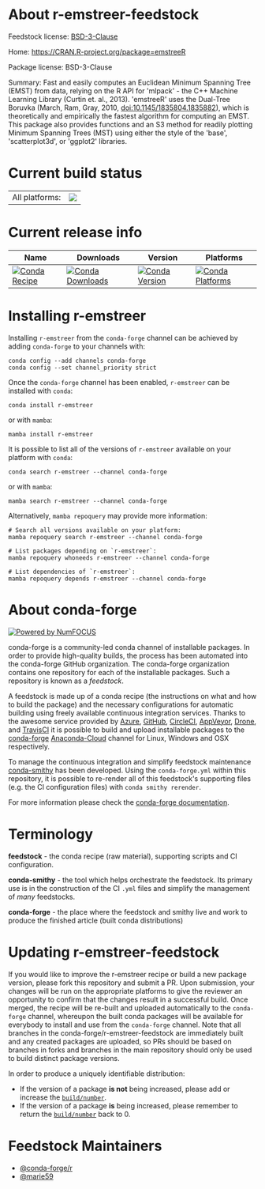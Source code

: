 About r-emstreer-feedstock
==========================

Feedstock license: [BSD-3-Clause](https://github.com/conda-forge/r-emstreer-feedstock/blob/main/LICENSE.txt)

Home: https://CRAN.R-project.org/package=emstreeR

Package license: BSD-3-Clause

Summary: Fast and easily computes an Euclidean Minimum Spanning Tree (EMST) from data, relying on the R API for 'mlpack' - the C++ Machine Learning Library (Curtin et. al., 2013). 'emstreeR' uses the Dual-Tree Boruvka (March, Ram, Gray, 2010, <doi:10.1145/1835804.1835882>), which is theoretically and empirically the fastest algorithm for computing an EMST. This package also provides functions and an S3 method for readily plotting Minimum Spanning Trees (MST) using either the style of the 'base', 'scatterplot3d', or 'ggplot2' libraries.

Current build status
====================


<table><tr><td>All platforms:</td>
    <td>
      <a href="https://dev.azure.com/conda-forge/feedstock-builds/_build/latest?definitionId=16230&branchName=main">
        <img src="https://dev.azure.com/conda-forge/feedstock-builds/_apis/build/status/r-emstreer-feedstock?branchName=main">
      </a>
    </td>
  </tr>
</table>

Current release info
====================

| Name | Downloads | Version | Platforms |
| --- | --- | --- | --- |
| [![Conda Recipe](https://img.shields.io/badge/recipe-r--emstreer-green.svg)](https://anaconda.org/conda-forge/r-emstreer) | [![Conda Downloads](https://img.shields.io/conda/dn/conda-forge/r-emstreer.svg)](https://anaconda.org/conda-forge/r-emstreer) | [![Conda Version](https://img.shields.io/conda/vn/conda-forge/r-emstreer.svg)](https://anaconda.org/conda-forge/r-emstreer) | [![Conda Platforms](https://img.shields.io/conda/pn/conda-forge/r-emstreer.svg)](https://anaconda.org/conda-forge/r-emstreer) |

Installing r-emstreer
=====================

Installing `r-emstreer` from the `conda-forge` channel can be achieved by adding `conda-forge` to your channels with:

```
conda config --add channels conda-forge
conda config --set channel_priority strict
```

Once the `conda-forge` channel has been enabled, `r-emstreer` can be installed with `conda`:

```
conda install r-emstreer
```

or with `mamba`:

```
mamba install r-emstreer
```

It is possible to list all of the versions of `r-emstreer` available on your platform with `conda`:

```
conda search r-emstreer --channel conda-forge
```

or with `mamba`:

```
mamba search r-emstreer --channel conda-forge
```

Alternatively, `mamba repoquery` may provide more information:

```
# Search all versions available on your platform:
mamba repoquery search r-emstreer --channel conda-forge

# List packages depending on `r-emstreer`:
mamba repoquery whoneeds r-emstreer --channel conda-forge

# List dependencies of `r-emstreer`:
mamba repoquery depends r-emstreer --channel conda-forge
```


About conda-forge
=================

[![Powered by
NumFOCUS](https://img.shields.io/badge/powered%20by-NumFOCUS-orange.svg?style=flat&colorA=E1523D&colorB=007D8A)](https://numfocus.org)

conda-forge is a community-led conda channel of installable packages.
In order to provide high-quality builds, the process has been automated into the
conda-forge GitHub organization. The conda-forge organization contains one repository
for each of the installable packages. Such a repository is known as a *feedstock*.

A feedstock is made up of a conda recipe (the instructions on what and how to build
the package) and the necessary configurations for automatic building using freely
available continuous integration services. Thanks to the awesome service provided by
[Azure](https://azure.microsoft.com/en-us/services/devops/), [GitHub](https://github.com/),
[CircleCI](https://circleci.com/), [AppVeyor](https://www.appveyor.com/),
[Drone](https://cloud.drone.io/welcome), and [TravisCI](https://travis-ci.com/)
it is possible to build and upload installable packages to the
[conda-forge](https://anaconda.org/conda-forge) [Anaconda-Cloud](https://anaconda.org/)
channel for Linux, Windows and OSX respectively.

To manage the continuous integration and simplify feedstock maintenance
[conda-smithy](https://github.com/conda-forge/conda-smithy) has been developed.
Using the ``conda-forge.yml`` within this repository, it is possible to re-render all of
this feedstock's supporting files (e.g. the CI configuration files) with ``conda smithy rerender``.

For more information please check the [conda-forge documentation](https://conda-forge.org/docs/).

Terminology
===========

**feedstock** - the conda recipe (raw material), supporting scripts and CI configuration.

**conda-smithy** - the tool which helps orchestrate the feedstock.
                   Its primary use is in the construction of the CI ``.yml`` files
                   and simplify the management of *many* feedstocks.

**conda-forge** - the place where the feedstock and smithy live and work to
                  produce the finished article (built conda distributions)


Updating r-emstreer-feedstock
=============================

If you would like to improve the r-emstreer recipe or build a new
package version, please fork this repository and submit a PR. Upon submission,
your changes will be run on the appropriate platforms to give the reviewer an
opportunity to confirm that the changes result in a successful build. Once
merged, the recipe will be re-built and uploaded automatically to the
`conda-forge` channel, whereupon the built conda packages will be available for
everybody to install and use from the `conda-forge` channel.
Note that all branches in the conda-forge/r-emstreer-feedstock are
immediately built and any created packages are uploaded, so PRs should be based
on branches in forks and branches in the main repository should only be used to
build distinct package versions.

In order to produce a uniquely identifiable distribution:
 * If the version of a package **is not** being increased, please add or increase
   the [``build/number``](https://docs.conda.io/projects/conda-build/en/latest/resources/define-metadata.html#build-number-and-string).
 * If the version of a package **is** being increased, please remember to return
   the [``build/number``](https://docs.conda.io/projects/conda-build/en/latest/resources/define-metadata.html#build-number-and-string)
   back to 0.

Feedstock Maintainers
=====================

* [@conda-forge/r](https://github.com/conda-forge/r/)
* [@marie59](https://github.com/marie59/)

